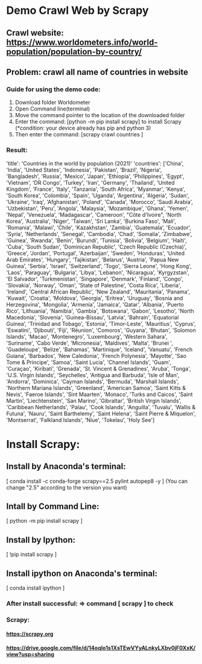 # Demo Crawl Web by Scrapy
## Crawl website: https://www.worldometers.info/world-population/population-by-country/
## Problem: crawl all name of countries in website
### Guide for using the demo code: 
1. Download folder Worldometer
2. Open Command line(terminal)
3. Move the command pointer to the location of the downloaded folder
4. Enter the command: [python -m pip install scrapy] to install Scrapy (*condition: your device already has pip and python 3)
5. Then enter the command: [scrapy crawl countries ]
### Result:
'title': 'Countries in the world by population (2021)'
'countries': ['China', 'India', 'United States', 'Indonesia', 'Pakistan', 'Brazil', 'Nigeria', 'Bangladesh', 'Russia', 'Mexico', 'Japan', 'Ethiopia', 'Philippines', 'Egypt', 'Vietnam', 'DR Congo', 'Turkey', 'Iran', 'Germany', 'Thailand', 'United Kingdom', 'France', 'Italy', 'Tanzania', 'South Africa', 'Myanmar', 'Kenya', 'South Korea', 'Colombia', 'Spain', 'Uganda', 'Argentina', 'Algeria', 'Sudan', 'Ukraine', 'Iraq', 'Afghanistan', 'Poland', 'Canada', 'Morocco', 'Saudi Arabia', 'Uzbekistan', 'Peru', 'Angola', 'Malaysia', 'Mozambique', 'Ghana', 'Yemen', 'Nepal', 'Venezuela', 'Madagascar', 'Cameroon', "Côte d'Ivoire", 'North Korea', 'Australia', 'Niger', 'Taiwan', 'Sri Lanka', 'Burkina Faso', 'Mali', 'Romania', 'Malawi', 'Chile', 'Kazakhstan', 'Zambia', 'Guatemala', 'Ecuador', 'Syria', 'Netherlands', 'Senegal', 'Cambodia', 'Chad', 'Somalia', 'Zimbabwe', 'Guinea', 'Rwanda', 'Benin', 'Burundi', 'Tunisia', 'Bolivia', 'Belgium', 'Haiti', 'Cuba', 'South Sudan', 'Dominican Republic', 'Czech Republic (Czechia)', 'Greece', 'Jordan', 'Portugal', 'Azerbaijan', 'Sweden', 'Honduras', 'United Arab Emirates', 'Hungary', 'Tajikistan', 'Belarus', 'Austria', 'Papua New Guinea', 'Serbia', 'Israel', 'Switzerland', 'Togo', 'Sierra Leone', 'Hong Kong', 'Laos', 'Paraguay', 'Bulgaria', 'Libya', 'Lebanon', 'Nicaragua', 'Kyrgyzstan', 'El Salvador', 'Turkmenistan', 'Singapore', 'Denmark', 'Finland', 'Congo', 'Slovakia', 'Norway', 'Oman', 'State of Palestine', 'Costa Rica', 'Liberia', 'Ireland', 'Central African Republic', 'New Zealand', 'Mauritania', 'Panama', 'Kuwait', 'Croatia', 'Moldova', 'Georgia', 'Eritrea', 'Uruguay', 'Bosnia and Herzegovina', 'Mongolia', 'Armenia', 'Jamaica', 'Qatar', 'Albania', 'Puerto Rico', 'Lithuania', 'Namibia', 'Gambia', 'Botswana', 'Gabon', 'Lesotho', 'North Macedonia', 'Slovenia', 'Guinea-Bissau', 'Latvia', 'Bahrain', 'Equatorial Guinea', 'Trinidad and Tobago', 'Estonia', 'Timor-Leste', 'Mauritius', 'Cyprus', 'Eswatini', 'Djibouti', 'Fiji', 'Réunion', 'Comoros', 'Guyana', 'Bhutan', 'Solomon Islands', 'Macao', 'Montenegro', 'Luxembourg', 'Western Sahara', 'Suriname', 'Cabo Verde', 'Micronesia', 'Maldives', 'Malta', 'Brunei ', 'Guadeloupe', 'Belize', 'Bahamas', 'Martinique', 'Iceland', 'Vanuatu', 'French Guiana', 'Barbados', 'New Caledonia', 'French Polynesia', 'Mayotte', 'Sao Tome & Principe', 'Samoa', 'Saint Lucia', 'Channel Islands', 'Guam', 'Curaçao', 'Kiribati', 'Grenada', 'St. Vincent & Grenadines', 'Aruba', 'Tonga', 'U.S. Virgin Islands', 'Seychelles', 'Antigua and Barbuda', 'Isle of Man', 'Andorra', 'Dominica', 'Cayman Islands', 'Bermuda', 'Marshall Islands', 'Northern Mariana Islands', 'Greenland', 'American Samoa', 'Saint Kitts & Nevis', 'Faeroe Islands', 'Sint Maarten', 'Monaco', 'Turks and Caicos', 'Saint Martin', 'Liechtenstein', 'San Marino', 'Gibraltar', 'British Virgin Islands', 'Caribbean Netherlands', 'Palau', 'Cook Islands', 'Anguilla', 'Tuvalu', 'Wallis & Futuna', 'Nauru', 'Saint Barthelemy', 'Saint Helena', 'Saint Pierre & Miquelon', 'Montserrat', 'Falkland Islands', 'Niue', 'Tokelau', 'Holy See']

# Install Scrapy: 
## Install by Anaconda's terminal: 
[	conda install -c conda-forge scrapy==2.5 pylint autopep8 -y	] (You can change "2.5" according to the version you want)

## Intall by Command Line:
[	python -m pip install scrapy	]

## Install by Ipython:
[	!pip install scrapy	]

## Install ipython on Anaconda's terminal: 
[	conda install ipython	]

### After install successful: => command [ scrapy ]  to check
### Scrapy: 
#### https://scrapy.org
#### https://drive.google.com/file/d/14oqlo1s1XsTEwVYyALnkyLXbv0jF0XxK/view?usp=sharing


